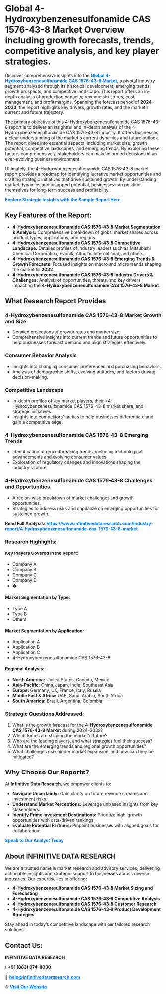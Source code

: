 <h1>Global 4-Hydroxybenzenesulfonamide CAS 1576-43-8 Market Overview including growth forecasts, trends, competitive analysis, and key player strategies.</h1>
<p>
Discover comprehensive insights into the 
<a href="https://www.infinitivedataresearch.com/industry-report/4-hydroxybenzenesulfonamide-cas-1576-43-8-market" rel="dofollow" style="color: #007BFF; text-decoration: none;"><strong>Global 4-Hydroxybenzenesulfonamide CAS 1576-43-8 Market</strong></a>, a pivotal industry segment analyzed through its historical development, emerging trends, growth prospects, and competitive landscape. This report offers an in-depth analysis of production capacity, revenue structures, cost management, and profit margins. Spanning the forecast period of <strong>2024–2033</strong>, the report highlights key drivers, growth rates, and the market’s current and future trajectory.
</p>
<p>
The primary objective of this 4-Hydroxybenzenesulfonamide CAS 1576-43-8 report is to deliver an insightful and in-depth analysis of the 4-Hydroxybenzenesulfonamide CAS 1576-43-8 industry. It offers businesses a clear understanding of the market's current dynamics and future outlook. The report dives into essential aspects, including market size, growth potential, competitive landscapes, and emerging trends. By exploring these factors comprehensively, stakeholders can make informed decisions in an ever-evolving business environment.
</p>
<p>
Ultimately, the 4-Hydroxybenzenesulfonamide CAS 1576-43-8 market report provides a roadmap for identifying lucrative market opportunities and crafting strategic initiatives that drive sustained growth. By understanding market dynamics and untapped potential, businesses can position themselves for long-term success and profitability.
</p>
<p>
<a href="https://www.infinitivedataresearch.com/request-sample/reportId=110180" style="color: #007BFF; text-decoration: none;"><strong>Explore Strategic Insights with the Sample Report Here</strong></a>
</p>

<h2>Key Features of the Report:</h2>
<ul>
<li><strong>4-Hydroxybenzenesulfonamide CAS 1576-43-8 Market Segmentation & Analysis:</strong> Comprehensive breakdown of global market shares across product types, applications, and regions.</li>
<li><strong>4-Hydroxybenzenesulfonamide CAS 1576-43-8 Competitive Landscape:</strong> Detailed profiles of industry leaders such as Mitsubishi Chemical Corporation, Evonik, Altuglas International, and others.</li>
<li><strong>4-Hydroxybenzenesulfonamide CAS 1576-43-8 Emerging Trends & Growth Forecasts:</strong> Focused insights on macro and micro trends shaping the market till <strong>2032</strong>.</li>
<li><strong>4-Hydroxybenzenesulfonamide CAS 1576-43-8 Industry Drivers & Challenges:</strong> Analysis of opportunities, threats, and key drivers impacting the <strong>4-Hydroxybenzenesulfonamide CAS 1576-43-8 Market</strong>.</li>
</ul>

<h2>What Research Report Provides</h2>
<h3>4-Hydroxybenzenesulfonamide CAS 1576-43-8 Market Growth and Size</h3>
<ul>
<li>Detailed projections of growth rates and market size.</li>
<li>Comprehensive insights into current trends and future opportunities to help businesses forecast demand and align strategies effectively.</li>
</ul>

<h3>Consumer Behavior Analysis</h3>
<ul>
<li>Insights into changing consumer preferences and purchasing behaviors.</li>
<li>Analysis of demographic shifts, evolving attitudes, and factors driving decision-making.</li>
</ul>

<h3>Competitive Landscape</h3>
<ul>
<li>In-depth profiles of key market players, their >4-Hydroxybenzenesulfonamide CAS 1576-43-8 market share, and strategic initiatives.</li>
<li>Insights into competitors' tactics to help businesses differentiate and gain a competitive edge.</li>
</ul>

<h3>4-Hydroxybenzenesulfonamide CAS 1576-43-8 Emerging Trends</h3>
<ul>
<li>Identification of groundbreaking trends, including technological advancements and evolving consumer values.</li>
<li>Exploration of regulatory changes and innovations shaping the industry's future.</li>
</ul>

<h3>4-Hydroxybenzenesulfonamide CAS 1576-43-8 Challenges and Opportunities</h3>
<ul>
<li>A region-wise breakdown of market challenges and growth opportunities.</li>
<li>Strategies to address risks and capitalize on emerging opportunities for sustained growth.</li>
</ul>
<p><strong>Read Full Analysis:</strong> <a href="https://www.infinitivedataresearch.com/industry-report/4-hydroxybenzenesulfonamide-cas-1576-43-8-market" rel="dofollow" style="color: #007BFF; text-decoration: none;"><strong>https://www.infinitivedataresearch.com/industry-report/4-hydroxybenzenesulfonamide-cas-1576-43-8-market</strong></a></p>
<h3>Research Highlights:</h3>
<h4>Key Players Covered in the Report:</h4>
<ul><li>Company A</li><li>Company B</li><li>Company C</li><li>Company D</li><li>�</li></ul>
<h4>Market Segmentation by Type:</h4>
<ul><li>Type A</li><li>Type B</li><li>Others</li></ul>
<h4>Market Segmentation by Application:</h4>
<ul><li>Application A</li><li>Application B</li><li>Application C</li><li>4-Hydroxybenzenesulfonamide CAS 1576-43-8</li></ul>

<h4>Regional Analysis:</h4>
<ul>
<li><strong>North America:</strong> United States, Canada, Mexico</li>
<li><strong>Asia-Pacific:</strong> China, Japan, India, Southeast Asia</li>
<li><strong>Europe:</strong> Germany, UK, France, Italy, Russia</li>
<li><strong>Middle East & Africa:</strong> UAE, Saudi Arabia, South Africa</li>
<li><strong>South America:</strong> Brazil, Argentina, Colombia</li>
</ul>

<h3>Strategic Questions Addressed:</h3>
<ol>
<li>What is the growth forecast for the <strong>4-Hydroxybenzenesulfonamide CAS 1576-43-8 Market</strong> during 2024–2032?</li>
<li>Which forces are shaping the market's future?</li>
<li>Who are the leading players, and what strategies fuel their success?</li>
<li>What are the emerging trends and regional growth opportunities?</li>
<li>What challenges may hinder market expansion, and how can they be mitigated?</li>
</ol>

<h2>Why Choose Our Reports?</h2>
<p>At <strong>Infinitive Data Research</strong>, we empower clients to:</p>
<ul>
<li><strong>Navigate Uncertainty:</strong> Gain clarity on future revenue streams and investment risks.</li>
<li><strong>Understand Market Perceptions:</strong> Leverage unbiased insights from key stakeholders.</li>
<li><strong>Identify Prime Investment Destinations:</strong> Prioritize high-growth opportunities with data-driven rankings.</li>
<li><strong>Evaluate Potential Partners:</strong> Pinpoint businesses with aligned goals for collaboration.</li>
</ul>
<p><a href="https://www.infinitivedataresearch.com/industry-report/4-hydroxybenzenesulfonamide-cas-1576-43-8-market" rel="dofollow" style="color: #007BFF; text-decoration: none;"><strong>Speak to Our Analyst Today</strong></a></p>

<h2>About INFINITIVE DATA RESEARCH</h2>
<p>We are a trusted name in market research and advisory services, delivering actionable insights and strategic support to businesses across diverse industries. Our expertise lies in offering:</p>
<ul>
<li><strong>4-Hydroxybenzenesulfonamide CAS 1576-43-8 Market Sizing and Forecasting</strong></li>
<li><strong>4-Hydroxybenzenesulfonamide CAS 1576-43-8 Competitive Analysis</strong></li>
<li><strong>4-Hydroxybenzenesulfonamide CAS 1576-43-8 Customer Research</strong></li>
<li><strong>4-Hydroxybenzenesulfonamide CAS 1576-43-8 Product Development Strategies</strong></li>
</ul>
<p>Stay ahead in today’s competitive landscape with our tailored research solutions.</p>

<h2>Contact Us:</h2>
<p><strong>INFINITIVE DATA RESEARCH</strong></p>
<p>📞 <strong>+91 (883) 074-8030</strong></p>
<p>📧 <strong><a href="mailto:help@infinitivedataresearch.com" style="color: #007BFF;">help@infinitivedataresearch.com</a></strong></p>
<p>🌐 <strong><a href="https://www.infinitivedataresearch.com" rel="dofollow" style="color: #007BFF;">Visit Our Website</a></strong></p>